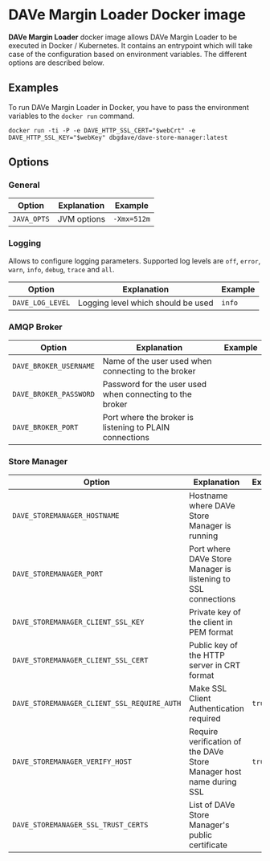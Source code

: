# DAVe Margin Loader Docker image

**DAVe Margin Loader** docker image allows DAVe Margin Loader to be executed in Docker / Kubernetes. It contains an entrypoint which will take case of the configuration based on environment variables. The different options are described below.

## Examples

To run DAVe Margin Loader in Docker, you have to pass the environment variables to the `docker run` command.

`docker run -ti -P -e DAVE_HTTP_SSL_CERT="$webCrt" -e DAVE_HTTP_SSL_KEY="$webKey" dbgdave/dave-store-manager:latest`

## Options

### General

| Option | Explanation | Example |
|--------|-------------|---------|
| `JAVA_OPTS` | JVM options | `-Xmx=512m` |


### Logging

Allows to configure logging parameters. Supported log levels are `off`, `error`, `warn`, `info`, `debug`, `trace` and `all`.

| Option | Explanation | Example |
|--------|-------------|---------|
| `DAVE_LOG_LEVEL` | Logging level which should be used | `info` |


### AMQP Broker

| Option | Explanation | Example |
|--------|-------------|---------|
| `DAVE_BROKER_USERNAME` | Name of the user used when connecting to the broker |  |
| `DAVE_BROKER_PASSWORD` | Password for the user used when connecting to the broker |  |
| `DAVE_BROKER_PORT` | Port where the broker is listening to PLAIN connections |  |

### Store Manager

| Option | Explanation | Example |
|--------|-------------|---------|
| `DAVE_STOREMANAGER_HOSTNAME` | Hostname where DAVe Store Manager is running |  |
| `DAVE_STOREMANAGER_PORT` | Port where DAVe Store Manager is listening to SSL connections |  |
| `DAVE_STOREMANAGER_CLIENT_SSL_KEY` | Private key of the client in PEM format |  |
| `DAVE_STOREMANAGER_CLIENT_SSL_CERT` | Public key of the HTTP server in CRT format |  |
| `DAVE_STOREMANAGER_CLIENT_SSL_REQUIRE_AUTH` | Make SSL Client Authentication required | `true` |
| `DAVE_STOREMANAGER_VERIFY_HOST` | Require verification of the DAVe Store Manager host name during SSL | `true` |
| `DAVE_STOREMANAGER_SSL_TRUST_CERTS` | List of DAVe Store Manager's public certificate | |
